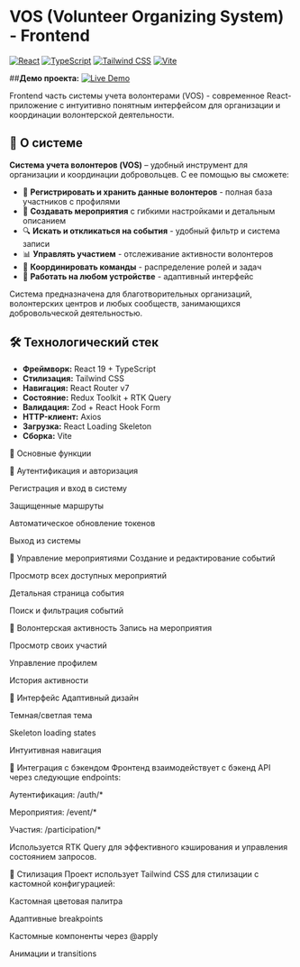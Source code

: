 # VOS (Volunteer Organizing System) - Frontend

[![React](https://img.shields.io/badge/React-18.2+-61DAFB?logo=react)](https://reactjs.org/)
[![TypeScript](https://img.shields.io/badge/TypeScript-5.0+-3178C6?logo=typescript)](https://www.typescriptlang.org/)
[![Tailwind CSS](https://img.shields.io/badge/Tailwind_CSS-3.3+-06B6D4?logo=tailwindcss)](https://tailwindcss.com/)
[![Vite](https://img.shields.io/badge/Vite-4.4+-646CFF?logo=vite)](https://vitejs.dev/)


##**Демо проекта:**
[![Live Demo](https://img.shields.io/badge/Demo-Vercel-000000?logo=vercel)](https://vos-front.vercel.app/)

Frontend часть системы учета волонтерами (VOS) - современное React-приложение с интуитивно понятным интерфейсом для организации и координации волонтерской деятельности.

## 🌟 О системе

**Система учета волонтеров (VOS)** – удобный инструмент для организации и координации добровольцев. С ее помощью вы сможете:

- 👥 **Регистрировать и хранить данные волонтеров** - полная база участников с профилями
- 📅 **Создавать мероприятия** с гибкими настройками и детальным описанием
- 🔍 **Искать и откликаться на события** - удобный фильтр и система записи
- 📊 **Управлять участием** - отслеживание активности волонтеров
- 🎯 **Координировать команды** - распределение ролей и задач
- 📱 **Работать на любом устройстве** - адаптивный интерфейс

Система предназначена для благотворительных организаций, волонтерских центров и любых сообществ, занимающихся добровольческой деятельностью.

## 🛠 Технологический стек

- **Фреймворк:** React 19 + TypeScript
- **Стилизация:** Tailwind CSS
- **Навигация:** React Router v7
- **Состояние:** Redux Toolkit + RTK Query
- **Валидация:** Zod + React Hook Form
- **HTTP-клиент:** Axios
- **Загрузка:** React Loading Skeleton
- **Сборка:** Vite


🚀 Основные функции


🔐 Аутентификация и авторизация


Регистрация и вход в систему

Защищенные маршруты

Автоматическое обновление токенов

Выход из системы


📅 Управление мероприятиями
Создание и редактирование событий

Просмотр всех доступных мероприятий

Детальная страница события

Поиск и фильтрация событий


👥 Волонтерская активность
Запись на мероприятия

Просмотр своих участий

Управление профилем

История активности


🎨 Интерфейс
Адаптивный дизайн

Темная/светлая тема

Skeleton loading states

Интуитивная навигация


📡 Интеграция с бэкендом
Фронтенд взаимодействует с бэкенд API через следующие endpoints:

Аутентификация: /auth/*

Мероприятия: /event/*

Участия: /participation/*

Используется RTK Query для эффективного кэширования и управления состоянием запросов.


🎨 Стилизация
Проект использует Tailwind CSS для стилизации с кастомной конфигурацией:

Кастомная цветовая палитра

Адаптивные breakpoints

Кастомные компоненты через @apply

Анимации и transitions
